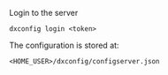 
Login to the server

    dxconfig login <token>

The configuration is stored at:

    <HOME_USER>/dxconfig/configserver.json


